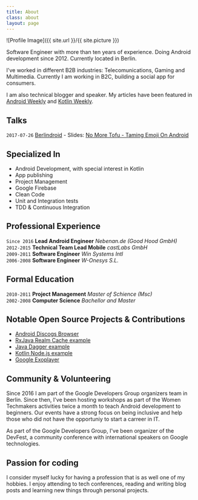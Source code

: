 ```yaml
---
title: About
class: about
layout: page
---
```

![Profile Image]({{ site.url }}/{{ site.picture }})

Software Engineer with more than ten years of experience.
Doing Android development since 2012. Currently located in Berlin.

I've worked in different B2B industries: Telecomunications, Gaming and Multimedia.
Currently I am working in B2C, building a social app for consumers.

I am also technical blogger and speaker. My articles have
been featured in [Android Weekly](http://androidweekly.net/) and [Kotlin Weekly](http://www.kotlinweekly.net/).

<h2>Talks</h2>

`2017-07-26` [Berlindroid](https://www.meetup.com/GDG-Berlin-Android/events/239504328/) - Slides: [No More Tofu - Taming Emoji On Android](https://speakerdeck.com/miquelbeltran/no-more-tofu-taming-emoji-on-android)</br>

<h2>Specialized In</h2>

<ul class="skill-list">
  <li>Android Development, with special interest in Kotlin</li>
  <li>App publishing</li>
  <li>Project Management</li>
  <li>Google Firebase</li>
  <li>Clean Code</li>
  <li>Unit and Integration tests</li>
  <li>TDD & Continuous Integration</li>
</ul>

## Professional Experience

`Since 2016` **Lead Android Engineer** _Nebenan.de (Good Hood GmbH)_<br/>
`2012-2015` **Technical Team Lead Mobile** _castLabs GmbH_<br/>
`2009-2011` **Software Engineer** _Win Systems Intl_<br/>
`2006-2008` **Software Engineer** _W-Onesys S.L._

## Formal Education

`2010-2011` **Project Management** _Master of Schience (Msc)_<br/>
`2002-2008` **Computer Science** _Bachellor and Master_

<h2>Notable Open Source Projects & Contributions</h2>

<ul>
  <li><a href="https://github.com/miquelbeltran/android-discogsbrowser">Android Discogs Browser</a></li>
  <li><a href="https://github.com/miquelbeltran/android-rxjava-realm-cache">RxJava Realm Cache example</a></li>
  <li><a href="https://github.com/miquelbeltran/java-dagger-example">Java Dagger example</a></li>
  <li><a href="https://github.com/miquelbeltran/kotlin-node.js">Kotlin Node.js example</a></li>
  <li><a href="https://github.com/google/ExoPlayer/commits?author=miquelbeltran">Google Exoplayer</a></li>
</ul>

<h2>Community & Volunteering</h2>

<p>Since 2016 I am part of the Google Developers Group organizers team in
Berlin. Since then, I've been hosting workshops as part of the Women Techmakers
activities twice a month to teach Android development to beginners. Our events
have a strong focus on being inclusive and help those who did not have the
opportuniy to start a carreer in IT.</p>

<p>As part of the Google Developers Group, I've been organizer of the DevFest,
a community conference with international speakers on Google technologies.</p>

<h2>Passion for coding</h2>

<p>I consider myself lucky for having a profession that is as well one of my
hobbies. I enjoy attending to tech conferences, reading and writing blog posts
and learning new things through personal projects.</p>
